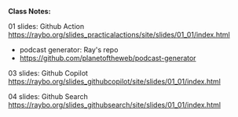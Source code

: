**Class Notes:**  

01 slides: Github Action  
https://raybo.org/slides_practicalactions/site/slides/01_01/index.html  

- podcast generator: Ray's repo  
- https://github.com/planetoftheweb/podcast-generator  
  

03 slides: Github Copilot  
https://raybo.org/slides_githubcopilot/site/slides/01_01/index.html  

04 slides: Github Search  
https://raybo.org/slides_githubsearch/site/slides/01_01/index.html  
